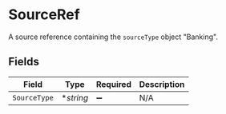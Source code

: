 # SourceRef

A source reference containing the `sourceType` object "Banking".


## Fields

| Field              | Type               | Required           | Description        |
| ------------------ | ------------------ | ------------------ | ------------------ |
| `SourceType`       | **string*          | :heavy_minus_sign: | N/A                |